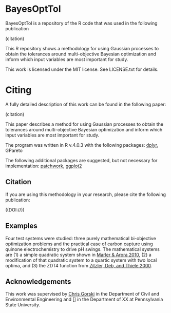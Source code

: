 # BayesOptTol
BayesOptTol is a repository of the R code that was used in the following publication

(citation)

This R repository shows a methodology for using Gaussian processes to obtain the tolerances around multi-objective Bayesian optimization and inform which input variables are most important for study.

This work is licensed under the MIT license. See LICENSE.txt for details.

# Citing
A fully detailed description of this work can be found in the following paper:

(citation)

This paper describes a method for using Gaussian processes to obtain the tolerances around multi-objective Bayesian optimization and inform which input variables are most important for study.

The program was written in R v.4.0.3 with the following packages: [dplyr](https://cran.r-project.org/web/packages/dplyr/index.html), GPareto

The following additional packages are suggested, but not necessary for implementation: [patchwork](https://cran.r-project.org/web/packages/patchwork/index.html), [ggplot2](https://cran.r-project.org/web/packages/ggplot2/index.html)

## Citation
If you are using this methodology in your research, please cite the following publication:

((DOI://))

## Examples
Four test systems were studied: three purely mathematical bi-objective optimization problems and the practical case of carbon capture using quinone electrochemistry to drive pH swings. The mathematical systems are (1) a simple quadratic system shown in [Marler & Arora 2010](https://doi.org/10.1007/s00158-009-0460-7), (2) a modification of that quadratic system to a quartic system with two local optima, and (3) the ZDT4 function from [Zitzler, Deb, and Thiele 2000](https://doi.org/10.1162/106365600568202).

## Acknowledgements
This work was supervised by [Chris Gorski](https://www.engr.psu.edu/ce/enve/gorski/) in the Department of Civil and Environmental Engineering and [] in the Department of XX at Pennsylvania State University.
